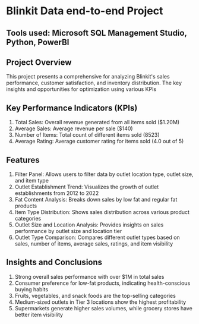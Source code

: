 # Blinkit Data end-to-end Project
## Tools used: Microsoft SQL Management Studio, Python, PowerBI
            
## Project Overview
This project presents a comprehensive for analyzing Blinkit's sales performance, customer satisfaction, and inventory distribution. The key insights and opportunities for optimization using various KPIs
## Key Performance Indicators (KPIs)
1. Total Sales: Overall revenue generated from all items sold ($1.20M)
2. Average Sales: Average revenue per sale ($140)
3. Number of Items: Total count of different items sold (8523)
4. Average Rating: Average customer rating for items sold (4.0 out of 5)
## Features
1. Filter Panel: Allows users to filter data by outlet location type, outlet size, and item type
2. Outlet Establishment Trend: Visualizes the growth of outlet establishments from 2012 to 2022
3. Fat Content Analysis: Breaks down sales by low fat and regular fat products
4. Item Type Distribution: Shows sales distribution across various product categories
5. Outlet Size and Location Analysis: Provides insights on sales performance by outlet size and location tier
6. Outlet Type Comparison: Compares different outlet types based on sales, number of items, average sales, ratings, and item visibility
## Insights and Conclusions
1. Strong overall sales performance with over $1M in total sales
2. Consumer preference for low-fat products, indicating health-conscious buying habits
3. Fruits, vegetables, and snack foods are the top-selling categories
4. Medium-sized outlets in Tier 3 locations show the highest profitability
5. Supermarkets generate higher sales volumes, while grocery stores have better item visibility
